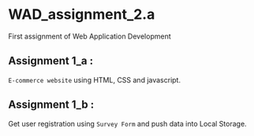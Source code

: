 # WAD_assignment_2.a
First assignment of Web Application Development

## Assignment 1_a :
`E-commerce website` using HTML, CSS and javascript.

## Assignment 1_b : 
Get user registration using `Survey Form` and push data into Local Storage.
